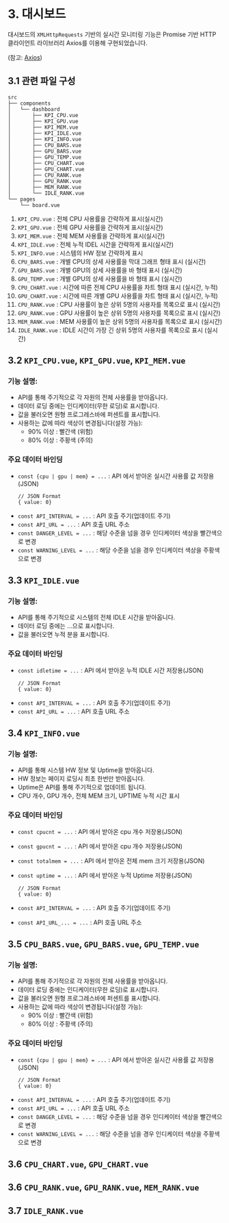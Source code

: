 # 3. 대시보드

대시보드의 `XMLHttpRequests` 기반의 실시간 모니터링 기능은 Promise 기반 HTTP 클라이언트 라이브러리 Axios를 이용해 구현되었습니다.

(참고: [Axios]( https://axios-http.com/kr/docs/intro))

## 3.1 관련 파일 구성
```
src
├── components
│   └── dashboard
│       ├── KPI_CPU.vue
│       ├── KPI_GPU.vue
│       ├── KPI_MEM.vue
│       ├── KPI_IDLE.vue
│       ├── KPI_INFO.vue
│       ├── CPU_BARS.vue
│       ├── GPU_BARS.vue
│       ├── GPU_TEMP.vue
│       ├── CPU_CHART.vue
│       ├── GPU_CHART.vue
│       ├── CPU_RANK.vue
│       ├── GPU_RANK.vue
│       ├── MEM_RANK.vue
│       └── IDLE_RANK.vue
└── pages
    └── board.vue
```
1. `KPI_CPU.vue` : 전체 CPU 사용률을 간략하게 표시(실시간)
1. `KPI_GPU.vue` : 전체 GPU 사용률을 간략하게 표시(실시간)
1. `KPI_MEM.vue` : 전체 MEM 사용률을 간략하게 표시(실시간)
1. `KPI_IDLE.vue` : 전체 누적 IDEL 시간을 간략하게 표시(실시간)
1. `KPI_INFO.vue` : 시스템의 HW 정보 간략하게 표시
1. `CPU_BARS.vue` : 개별 CPU의 상세 사용률을 막대 그래프 형태 표시 (실시간)
1. `GPU_BARS.vue` : 개별 GPU의 상세 사용률을 바 형태 표시 (실시간)
1. `GPU_TEMP.vue` : 개별 GPU의 상세 사용률을 바 형태 표시 (실시간)
1. `CPU_CHART.vue` : 시간에 따른 전체 CPU 사용률을 차트 형태 표시 (실시간, 누적)
1. `GPU_CHART.vue` : 시간에 따른 개별 GPU 사용률을 차트 형태 표시 (실시간, 누적)
1. `CPU_RANK.vue` : CPU 사용률이 높은 상위 5명의 사용자를 목록으로 표시 (실시간)
1. `GPU_RANK.vue` : GPU 사용률이 높은 상위 5명의 사용자를 목록으로 표시 (실시간)
1. `MEM_RANK.vue` : MEM 사용률이 높은 상위 5명의 사용자를 목록으로 표시 (실시간)
1. `IDLE_RANK.vue` : IDLE 시간이 가장 긴 상위 5명의 사용자를 목록으로 표시 (실시간)


## 3.2 `KPI_CPU.vue`, `KPI_GPU.vue`, `KPI_MEM.vue`

### 기능 설명:
- API를 통해 주기적으로 각 자원의 전체 사용률을 받아옵니다.
- 데이터 로딩 중에는 인디케이터(무한 로딩)로 표시합니다.
- 값을 불러오면 원형 프로그레스바에 퍼센트를 표시합니다.
- 사용하는 값에 따라 색상이 변경됩니다(설정 가능): 
    - 90% 이상 : 빨간색 (위험) 
    - 80% 이상 : 주황색 (주의) 

### 주요 데이터 바인딩 
- `const {cpu | gpu | mem} = ...` : API 에서 받아온 실시간 사용률 값 저장용(JSON)
    ```
    // JSON Format
    { value: 0}
    ```
- `const API_INTERVAL = ...` : API 호출 주기(업데이트 주기)
- `const API_URL = ...` : API 호출 URL 주소
- `const DANGER_LEVEL = ...` : 해당 수준을 넘을 경우 인디케이터 색상을 빨간색으로 변경 
- `const WARNING_LEVEL = ...` : 해당 수준을 넘을 경우 인디케이터 색상을 주황색으로 변경 

## 3.3 `KPI_IDLE.vue`

### 기능 설명:
- API를 통해 주기적으로 시스템의 전체 IDLE 시간을 받아옵니다.
- 데이터 로딩 중에는 ...으로 표시합니다.
- 값을 불러오면 누적 분을 표시합니다.

### 주요 데이터 바인딩 
- `const idletime = ...` : API 에서 받아온 누적 IDLE 시간 저장용(JSON)
    ```
    // JSON Format
    { value: 0}
    ```
- `const API_INTERVAL = ...` : API 호출 주기(업데이트 주기)
- `const API_URL = ...` : API 호출 URL 주소


## 3.4 `KPI_INFO.vue`

### 기능 설명:
- API를 통해 시스템 HW 정보 및 Uptime을 받아옵니다.
- HW 정보는 페이지 로딩시 최초 한번만 받아옵니다.
- Uptime은 API를 통해 주기적으로 업데이트 됩니다.
- CPU 개수, GPU 개수, 전체 MEM 크기, UPTIME 누적 시간 표시

### 주요 데이터 바인딩 
- `const cpucnt = ...` : API 에서 받아온 cpu 개수 저장용(JSON)
- `const gpucnt = ...` : API 에서 받아온 cpu 개수 저장용(JSON)
- `const totalmem = ...` : API 에서 받아온 전체 mem 크기 저장용(JSON)
- `const uptime = ...` : API 에서 받아온 누적 Uptime 저장용(JSON)
    ```
    // JSON Format
    { value: 0}
    ```
    
- `const API_INTERVAL = ...` : API 호출 주기(업데이트 주기)
- `const API_URL_... = ...` : API 호출 URL 주소

## 3.5 `CPU_BARS.vue`, `GPU_BARS.vue`, `GPU_TEMP.vue`

### 기능 설명:
- API를 통해 주기적으로 각 자원의 전체 사용률을 받아옵니다.
- 데이터 로딩 중에는 인디케이터(무한 로딩)로 표시합니다.
- 값을 불러오면 원형 프로그레스바에 퍼센트를 표시합니다.
- 사용하는 값에 따라 색상이 변경됩니다(설정 가능): 
    - 90% 이상 : 빨간색 (위험) 
    - 80% 이상 : 주황색 (주의) 

### 주요 데이터 바인딩 
- `const {cpu | gpu | mem} = ...` : API 에서 받아온 실시간 사용률 값 저장용(JSON)
    ```
    // JSON Format
    { value: 0}
    ```
- `const API_INTERVAL = ...` : API 호출 주기(업데이트 주기)
- `const API_URL = ...` : API 호출 URL 주소
- `const DANGER_LEVEL = ...` : 해당 수준을 넘을 경우 인디케이터 색상을 빨간색으로 변경 
- `const WARNING_LEVEL = ...` : 해당 수준을 넘을 경우 인디케이터 색상을 주황색으로 변경 

## 3.6 `CPU_CHART.vue`, `GPU_CHART.vue`

## 3.6 `CPU_RANK.vue`, `GPU_RANK.vue`, `MEM_RANK.vue`

## 3.7 `IDLE_RANK.vue`